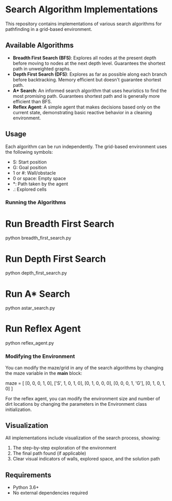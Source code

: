 # Search Algorithm Implementations

This repository contains implementations of various search algorithms for pathfinding in a grid-based environment.

## Available Algorithms

- **Breadth First Search (BFS)**: Explores all nodes at the present depth before moving to nodes at the next depth level. Guarantees the shortest path in unweighted graphs.
- **Depth First Search (DFS)**: Explores as far as possible along each branch before backtracking. Memory efficient but doesn't guarantee shortest path.
- **A\* Search**: An informed search algorithm that uses heuristics to find the most promising path. Guarantees shortest path and is generally more efficient than BFS.
- **Reflex Agent**: A simple agent that makes decisions based only on the current state, demonstrating basic reactive behavior in a cleaning environment.

## Usage

Each algorithm can be run independently. The grid-based environment uses the following symbols:

- S: Start position
- G: Goal position
- 1 or #: Wall/obstacle
- 0 or space: Empty space
- \*: Path taken by the agent
- .: Explored cells

### Running the Algorithms

# Run Breadth First Search

python breadth_first_search.py

# Run Depth First Search

python depth_first_search.py

# Run A\* Search

python astar_search.py

# Run Reflex Agent

python reflex_agent.py

### Modifying the Environment

You can modify the maze/grid in any of the search algorithms by changing the maze variable in the **main** block:

maze = [
[0, 0, 0, 1, 0],
['S', 1, 0, 1, 0],
[0, 1, 0, 0, 0],
[0, 0, 0, 1, 'G'],
[0, 1, 0, 1, 0]
]

For the reflex agent, you can modify the environment size and number of dirt locations by changing the parameters in the Environment class initialization.

## Visualization

All implementations include visualization of the search process, showing:

1. The step-by-step exploration of the environment
2. The final path found (if applicable)
3. Clear visual indicators of walls, explored space, and the solution path

## Requirements

- Python 3.6+
- No external dependencies required
